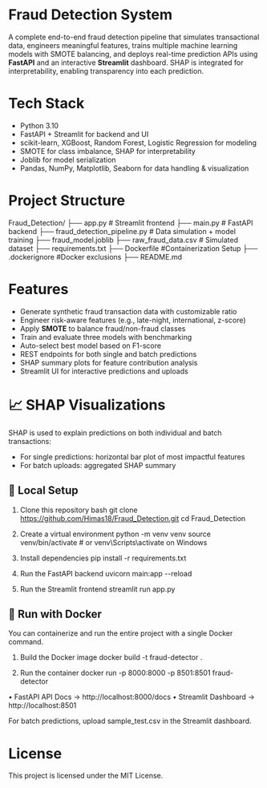 # Fraud Detection System 

A complete end-to-end fraud detection pipeline that simulates transactional data, engineers meaningful features, trains multiple machine learning models with SMOTE balancing, and deploys real-time prediction APIs using **FastAPI** and an interactive **Streamlit** dashboard. SHAP is integrated for interpretability, enabling transparency into each prediction.

# Tech Stack
- Python 3.10
- FastAPI + Streamlit for backend and UI
- scikit-learn, XGBoost, Random Forest, Logistic Regression for modeling
- SMOTE for class imbalance, SHAP for interpretability
- Joblib for model serialization
- Pandas, NumPy, Matplotlib, Seaborn for data handling & visualization

# Project Structure
Fraud_Detection/ 
├── app.py                        # Streamlit frontend 
├── main.py                       # FastAPI backend 
├── fraud_detection_pipeline.py   # Data simulation + model training 
├── fraud_model.joblib 
├── raw_fraud_data.csv            # Simulated dataset 
├── requirements.txt 
├── Dockerfile                    #Containerization Setup
├── .dockerignore                 #Docker exclusions
├── README.md

#  Features

- Generate synthetic fraud transaction data with customizable ratio
- Engineer risk-aware features (e.g., late-night, international, z-score)
- Apply **SMOTE** to balance fraud/non-fraud classes
- Train and evaluate three models with benchmarking
- Auto-select best model based on F1-score
- REST endpoints for both single and batch predictions
- SHAP summary plots for feature contribution analysis
- Streamlit UI for interactive predictions and uploads


# 📈 SHAP Visualizations

SHAP is used to explain predictions on both individual and batch transactions:

- For single predictions: horizontal bar plot of most impactful features
- For batch uploads: aggregated SHAP summary


## 🧪 Local Setup

1. Clone this repository
bash
git clone https://github.com/Himas18/Fraud_Detection.git
cd Fraud_Detection

2. Create a virtual environment
python -m venv venv
source venv/bin/activate  # or venv\Scripts\activate on Windows

3. Install dependencies
pip install -r requirements.txt

4. Run the FastAPI backend
uvicorn main:app --reload

5. Run the Streamlit frontend
streamlit run app.py

## 🐳 Run with Docker

You can containerize and run the entire project with a single Docker command.

1. Build the Docker image
docker build -t fraud-detector .

2. Run the container
docker run -p 8000:8000 -p 8501:8501 fraud-detector

• 	FastAPI API Docs → http://localhost:8000/docs
• 	Streamlit Dashboard → http://localhost:8501

For batch predictions, upload sample_test.csv in the Streamlit dashboard.

# License
This project is licensed under the MIT License.



